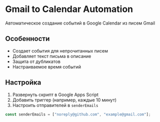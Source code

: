 # Gmail to Calendar Automation

Автоматическое создание событий в Google Calendar из писем Gmail

## Особенности
- Создает события для непрочитанных писем
- Добавляет текст письма в описание
- Защита от дубликатов
- Настраиваемое время событий

## Настройка
1. Развернуть скрипт в Google Apps Script
2. Добавить триггер (например, каждые 10 минут)
3. Настроить отправителей в `senderEmails`

```javascript
const senderEmails = ["noreply@github.com", "example@gmail.com"];
